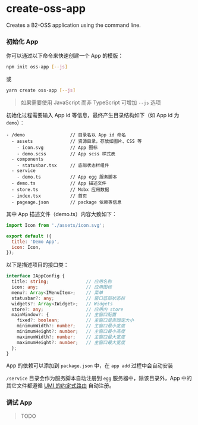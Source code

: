 # create-oss-app

Creates a B2-OSS application using the command line.

### 初始化 App
你可以通过以下命令来快速创建一个 App 的模版：

```bash
npm init oss-app [--js]
```
或
```bash
yarn create oss-app [--js]
```

> 如果需要使用 JavaScript 而非 TypeScript 可增加 `--js` 选项

初始化过程需要输入 App id 等信息，最终产生目录结构如下（如 App id 为 `demo`）：

```
- /demo                 // 目录名以 App id 命名
  - assets              // 资源目录，存放如图片、CSS 等
    - icon.svg          // App 图标
    - demo.scss         // App scss 样式表
  - components
    - statusbar.tsx     // 底部状态栏组件
  - service
    - demo.ts           // App egg 服务脚本
  - demo.ts             // App 描述文件
  - store.ts            // Mobx 应用数据
  - index.tsx           // 首页
  - pageage.json        // package 依赖等信息
```

其中 App 描述文件（demo.ts）内容大致如下：

```js
import Icon from './assets/icon.svg';

export default ({
  title: 'Demo App',
  icon: Icon,
});
```

以下是描述项目的接口类：
```ts
interface IAppConfig {
  title: string;              // 应用名称
  icon: any;                  // 应用图标
  menu?: Array<IMenuItem>;    // 菜单
  statusbar?: any;            // 窗口底部状态栏
  widgets?: Array<IWidget>;   // Widgets
  store?: any;                // 应用内 store
  mainWindow?: {              // 主窗口配置
    fixed?: boolean;          // 主窗口是否固定大小
    minimumWidth?: number;    // 主窗口最小宽度
    minimumHeight?: number;   // 主窗口最小高度
    maximumWidth?: number;    // 主窗口最大宽度
    maximumHeight?: number;   // 主窗口最大宽度
  };
}
```

App 的依赖可以添加到 `package.json` 中，在 `app add` 过程中会自动安装

`/service` 目录会作为服务脚本自动注册到 `egg` 服务器中，除该目录外，App 中的其它文件都遵循 [UMI 的约定式路由](https://umijs.org/zh-CN/docs/convention-routing) 自动注册。

### 调试 App

> TODO
